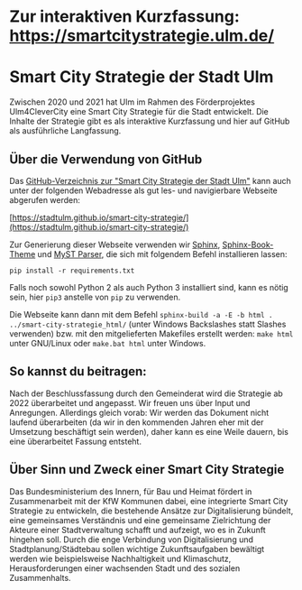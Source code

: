 # Zur interaktiven Kurzfassung: https://smartcitystrategie.ulm.de/

# Smart City Strategie der Stadt Ulm
Zwischen 2020 und 2021 hat Ulm im Rahmen des Förderprojektes Ulm4CleverCity eine Smart City Strategie für die Stadt entwickelt. Die Inhalte der Strategie gibt es als interaktive Kurzfassung und hier auf GitHub als ausführliche Langfassung. 

## Über die Verwendung von GitHub

Das [GitHub-Verzeichnis zur "Smart City Strategie der Stadt Ulm"](https://github.com/stadtulm/smart-city-strategie) kann auch unter der folgenden Webadresse als gut les- und navigierbare Webseite abgerufen werden: 

[https://stadtulm.github.io/smart-city-strategie/](https://stadtulm.github.io/smart-city-strategie/)

Zur Generierung dieser Webseite verwenden wir [Sphinx](https://pypi.org/project/Sphinx/), [Sphinx-Book-Theme](https://github.com/executablebooks/sphinx-book-theme) und [MyST Parser](https://myst-parser.readthedocs.io/en/latest/#), die sich mit folgendem Befehl installieren lassen: 

```
pip install -r requirements.txt
```

Falls noch sowohl Python 2 als auch Python 3 installiert sind, kann es nötig sein, hier `pip3` anstelle von `pip` zu verwenden.

Die Webseite kann dann mit dem Befehl `sphinx-build -a -E -b html . ../smart-city-strategie_html/` (unter Windows Backslashes statt Slashes verwenden) bzw. mit den mitgelieferten Makefiles erstellt werden: `make html` unter GNU/Linux oder `make.bat html` unter Windows. 

## So kannst du beitragen:

Nach der Beschlussfassung durch den Gemeinderat wird die Strategie ab 2022 überarbeitet und angepasst. Wir freuen uns über Input und Anregungen. Allerdings gleich vorab: Wir werden das Dokument nicht laufend überarbeiten (da wir in den kommenden Jahren eher mit der Umsetzung beschäftigt sein werden), daher kann es eine Weile dauern, bis eine überarbeitet Fassung entsteht. 

## Über Sinn und Zweck einer Smart City Strategie 
Das Bundesministerium des Innern, für Bau und Heimat fördert in Zusammenarbeit mit der KfW Kommunen dabei, eine integrierte Smart City Strategie zu entwickeln, die bestehende Ansätze zur Digitalisierung bündelt, eine gemeinsames Verständnis und eine gemeinsame Zielrichtung der Akteure einer Stadtverwaltung schafft und aufzeigt, wo es in Zukunft hingehen soll. Durch die enge Verbindung von Digitalisierung und Stadtplanung/Städtebau sollen wichtige Zukunftsaufgaben bewältigt werden wie beispielsweise Nachhaltigkeit und Klimaschutz, Herausforderungen einer wachsenden Stadt und des sozialen Zusammenhalts. 


